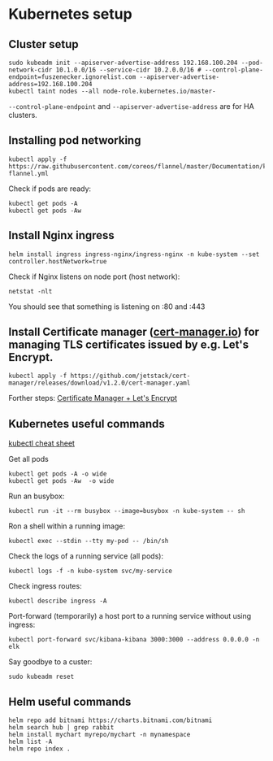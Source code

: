 # Kubernetes setup

## Cluster setup

```
sudo kubeadm init --apiserver-advertise-address 192.168.100.204 --pod-network-cidr 10.1.0.0/16 --service-cidr 10.2.0.0/16 # --control-plane-endpoint=fuszenecker.ignorelist.com --apiserver-advertise-address=192.168.100.204
kubectl taint nodes --all node-role.kubernetes.io/master-
```

`--control-plane-endpoint` and `--apiserver-advertise-address` are for HA clusters.

## Installing pod networking

```
kubectl apply -f https://raw.githubusercontent.com/coreos/flannel/master/Documentation/kube-flannel.yml
```

Check if pods are ready:

```
kubectl get pods -A
kubectl get pods -Aw
```

## Install Nginx ingress

```
helm install ingress ingress-nginx/ingress-nginx -n kube-system --set controller.hostNetwork=true
```

Check if Nginx listens on node port (host network):

```
netstat -nlt
```

You should see that something is listening on :80 and :443

## Install Certificate manager ([cert-manager.io](https://cert-manager.io/docs/installation/)) for managing TLS certificates issued by e.g. Let's Encrypt.

```
kubectl apply -f https://github.com/jetstack/cert-manager/releases/download/v1.2.0/cert-manager.yaml
```

Forther steps: [Certificate Manager + Let's Encrypt](https://cert-manager.io/docs/tutorials/acme/ingress/#step-6-configure-let-s-encrypt-issuer)

## Kubernetes useful commands

[kubectl cheat sheet](https://kubernetes.io/docs/reference/kubectl/cheatsheet/)

Get all pods

```
kubectl get pods -A -o wide
kubectl get pods -Aw  -o wide
```

Run an busybox:

```
kubectl run -it --rm busybox --image=busybox -n kube-system -- sh
```

Ron a shell within a running image:

```
kubectl exec --stdin --tty my-pod -- /bin/sh
```

Check the logs of a running service (all pods):

```
kubectl logs -f -n kube-system svc/my-service
```

Check ingress routes:

```
kubectl describe ingress -A
```

Port-forward (temporarily) a host port to a running service without using ingress:

```
kubectl port-forward svc/kibana-kibana 3000:3000 --address 0.0.0.0 -n elk
```

Say goodbye to a custer:

```
sudo kubeadm reset
```

## Helm useful commands

```
helm repo add bitnami https://charts.bitnami.com/bitnami
helm search hub | grep rabbit
helm install mychart myrepo/mychart -n mynamespace
helm list -A
helm repo index .
```
